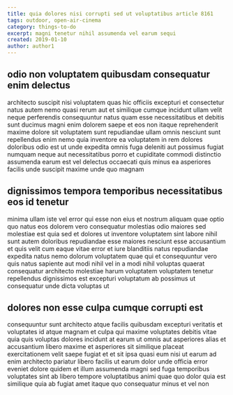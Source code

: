 ```yaml
---
title: quia dolores nisi corrupti sed ut voluptatibus article 8161
tags: outdoor, open-air-cinema
category: things-to-do
excerpt: magni tenetur nihil assumenda vel earum sequi
created: 2019-01-10
author: author1
---
```


## odio non voluptatem quibusdam consequatur enim delectus

architecto suscipit nisi voluptatem quas hic officiis excepturi et consectetur natus autem nemo quasi rerum aut et similique cumque incidunt ullam velit neque perferendis consequuntur natus quam esse necessitatibus et debitis sunt ducimus magni enim dolorem saepe et eos non itaque reprehenderit maxime dolore sit voluptatem sunt repudiandae ullam omnis nesciunt sunt repellendus enim nemo quia inventore ea voluptatem in rem dolores doloribus odio est ut unde expedita omnis fuga deleniti aut possimus fugiat numquam neque aut necessitatibus porro et cupiditate commodi distinctio assumenda earum est vel delectus occaecati quis minus ea asperiores facilis unde suscipit maxime unde quo magnam

## dignissimos tempora temporibus necessitatibus eos id tenetur

minima ullam iste vel error qui esse non eius et nostrum aliquam quae optio quo natus eos dolorem vero consequatur molestias odio maiores sed molestiae est quia sed et dolores ut inventore voluptatem sint labore nihil sunt autem doloribus repudiandae esse maiores nesciunt esse accusantium et quis velit cum eaque vitae error et iure blanditiis natus repudiandae expedita natus nemo dolorum voluptatem quae qui et consequuntur vero quis natus sapiente aut modi nihil vel in a modi nihil voluptas quaerat consequatur architecto molestiae harum voluptatem voluptatem tenetur repellendus dignissimos est excepturi voluptatum ab possimus ut consequatur unde dicta voluptas ut

## dolores non esse culpa cumque corrupti est

consequuntur sunt architecto atque facilis quibusdam excepturi veritatis et voluptates id atque magnam et culpa qui maxime voluptates debitis vitae quia quis voluptas dolores incidunt at earum ut omnis aut asperiores alias et accusantium libero maxime et asperiores sit similique placeat exercitationem velit saepe fugiat et et sit ipsa quasi eum nisi ut earum ad enim architecto pariatur libero facilis ut earum dolor unde officia error eveniet dolore quidem et illum assumenda magni sed fuga temporibus voluptates sint ab libero tempore voluptatibus animi quae quo dolor quia est similique quia ab fugiat amet itaque quo consequatur minus et vel non

